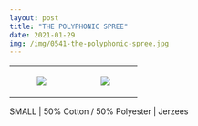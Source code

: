 ```yaml
---
layout: post
title: "THE POLYPHONIC SPREE"
date: 2021-01-29
img: /img/0541-the-polyphonic-spree.jpg
---
```




<table style="width:100%;"><tr><td style="vertical-align:top;">
      <figure class="tmblr-full" data-orig-height="2048" data-orig-width="1365" data-orig-src="https://concertshirts.netlify.app/shirts/0541/0541-01.jpg"><img src="https://64.media.tumblr.com/859282905230372f7c6b7bec21d51f70/24a9772bd287175b-89/s540x810/b663e46a4d8d0d3af9789e26e27da83d459737d9.jpg" data-orig-height="2048" data-orig-width="1365" data-orig-src="https://concertshirts.netlify.app/shirts/0541/0541-01.jpg"/></figure></td>
    <td style="vertical-align:top;">
      <figure class="tmblr-full" data-orig-height="2048" data-orig-width="1365" data-orig-src="https://concertshirts.netlify.app/shirts/0541/0541-02.jpg"><img src="https://64.media.tumblr.com/939583fd73d7225ca7e26cf3196e98a9/24a9772bd287175b-b8/s540x810/79011068b2da4e3df29ddc9eb08dadd197377551.jpg" data-orig-height="2048" data-orig-width="1365" data-orig-src="https://concertshirts.netlify.app/shirts/0541/0541-02.jpg"/></figure></td>
  </tr></table><p>
  SMALL | 50% Cotton / 50% Polyester | Jerzees
</p>

